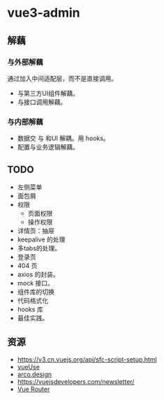 # vue3-admin

## 解藕
### 与外部解藕
通过加入中间适配层，而不是直接调用。
* 与第三方UI组件解藕。
* 与接口调用解藕。

### 与内部解藕
* 数据交 与 和UI 解耦。用 hooks。
* 配置与业务逻辑解藕。

## TODO
* 左侧菜单
* 面包屑
* 权限
  * 页面权限
  * 操作权限
* 详情页：抽屉
* keepalive 的处理
* 多tabs的处理。
* 登录页
* 404 页
* axios 的封装。
* mock 接口。
* 组件库的切换
* 代码格式化
* hooks 库
* 最佳实践。

## 资源
* https://v3.cn.vuejs.org/api/sfc-script-setup.html
* [vueUse](https://vueuse.org/core/onclickoutside)
* [arco.design](https://arco.design/vue/docs/start)
* https://vuejsdevelopers.com/newsletter/
* [Vue Router](https://router.vuejs.org/zh/guide/essentials/nested-routes.html#%E5%B5%8C%E5%A5%97%E8%B7%AF%E7%94%B1)